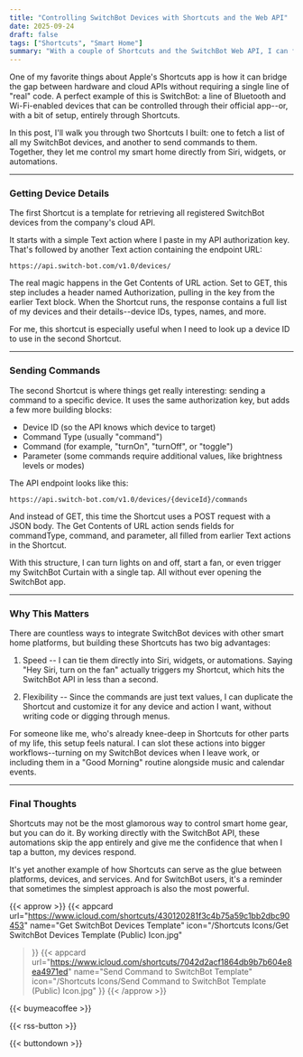 ```yaml
---
title: "Controlling SwitchBot Devices with Shortcuts and the Web API"
date: 2025-09-24
draft: false
tags: ["Shortcuts", "Smart Home"]
summary: "With a couple of Shortcuts and the SwitchBot Web API, I can fetch my devices and send commands directly—no app required."
---
```



One of my favorite things about Apple's Shortcuts app is how it can bridge the gap between hardware and cloud APIs without requiring a single line of "real" code. A perfect example of this is SwitchBot: a line of Bluetooth and Wi-Fi-enabled devices that can be controlled through their official app--or, with a bit of setup, entirely through Shortcuts.

In this post, I'll walk you through two Shortcuts I built: one to fetch a list of all my SwitchBot devices, and another to send commands to them. Together, they let me control my smart home directly from Siri, widgets, or automations.

---

### Getting Device Details

The first Shortcut is a template for retrieving all registered SwitchBot devices from the company's cloud API.

It starts with a simple Text action where I paste in my API authorization key. That's followed by another Text action containing the endpoint URL:
    
    
    https://api.switch-bot.com/v1.0/devices/

The real magic happens in the Get Contents of URL action. Set to GET, this step includes a header named Authorization, pulling in the key from the earlier Text block. When the Shortcut runs, the response contains a full list of my devices and their details--device IDs, types, names, and more.

For me, this shortcut is especially useful when I need to look up a device ID to use in the second Shortcut.

----

### Sending Commands

The second Shortcut is where things get really interesting: sending a command to a specific device. It uses the same authorization key, but adds a few more building blocks:

- Device ID (so the API knows which device to target)
- Command Type (usually "command")
- Command (for example, "turnOn", "turnOff", or "toggle")
- Parameter (some commands require additional values, like brightness levels or modes)

The API endpoint looks like this:
    
    
    https://api.switch-bot.com/v1.0/devices/{deviceId}/commands

And instead of GET, this time the Shortcut uses a POST request with a JSON body. The Get Contents of URL action sends fields for commandType, command, and parameter, all filled from earlier Text actions in the Shortcut.

With this structure, I can turn lights on and off, start a fan, or even trigger my SwitchBot Curtain with a single tap. All without ever opening the SwitchBot app.

---

### Why This Matters

There are countless ways to integrate SwitchBot devices with other smart home platforms, but building these Shortcuts has two big advantages:

1. Speed -- I can tie them directly into Siri, widgets, or automations. Saying "Hey Siri, turn on the fan" actually triggers my Shortcut, which hits the SwitchBot API in less than a second.

2. Flexibility -- Since the commands are just text values, I can duplicate the Shortcut and customize it for any device and action I want, without writing code or digging through menus.

For someone like me, who's already knee-deep in Shortcuts for other parts of my life, this setup feels natural. I can slot these actions into bigger workflows--turning on my SwitchBot devices when I leave work, or including them in a "Good Morning" routine alongside music and calendar events.

----

### Final Thoughts

Shortcuts may not be the most glamorous way to control smart home gear, but you can do it. By working directly with the SwitchBot API, these automations skip the app entirely and give me the confidence that when I tap a button, my devices respond.

It's yet another example of how Shortcuts can serve as the glue between platforms, devices, and services. And for SwitchBot users, it's a reminder that sometimes the simplest approach is also the most powerful.

{{< approw >}}
{{< appcard 
    url="https://www.icloud.com/shortcuts/430120281f3c4b75a59c1bb2dbc90453" 
    name="Get SwitchBot Devices Template" 
    icon="/Shortcuts Icons/Get SwitchBot Devices Template (Public) Icon.jpg" 
>}}
{{< appcard 
    url="https://www.icloud.com/shortcuts/7042d2acf1864db9b7b604e8ea4971ed" 
    name="Send Command to SwitchBot Template" 
    icon="/Shortcuts Icons/Send Command to SwitchBot Template (Public) Icon.jpg" 
>}}
{{< /approw >}}

{{< buymeacoffee >}}

{{< rss-button >}}

{{< buttondown >}}